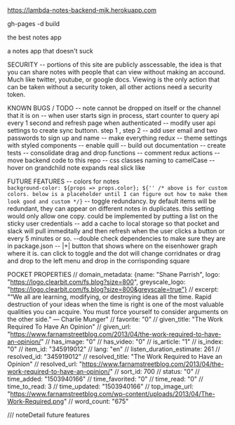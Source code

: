 https://lambda-notes-backend-mjk.herokuapp.com

gh-pages -d build

the best notes app 

a notes app that doesn't suck

SECURITY
 -- portions of this site are publicly asscessable, the idea is that you can share notes with people that can view without making an accound. Much like twitter, youtube, or google docs. Viewing is the only action that can be taken without a security token, all other actions need a security token. 

KNOWN BUGS / TODO
    -- note cannot be dropped on itself or the channel that it is on 
    -- when user starts sign in process, start counter to query api every 1 second and refresh page when authenticated
    -- modify user api settings to create sync buttonn. step 1 , step 2 
    -- add user email and two passwords to sign up and name 
    -- make everything redux
    -- theme settings with styled components 
    -- enable quill
    -- build out documentation
    -- create tests 
    -- consolidate drag and drop functions 
    -- comment redux actions 
    -- move backend code to this repo
    -- css classes naming to camelCase
    -- hover on grandchild note expands real slick like

FUTURE FEATURES 
    -- colors for notes     
        ``background-color: ${props => props.color};
        ${'' /* above is for custom colors. below is a placeholder until I can figure out how to make them look good and custom */}``
    -- toggle redundancy. by default items will be redundant, they can appear on different notes in duplicates. this setting would only allow one copy. could be implemented by putting a list on the sticky user credentials
    -- add a cache to local storage so that pocket and slack will pull immeditally and then refresh when the user clicks a button or every 5 minutes or so. 
    --double check dependencies to make sure they are in package.json
    -- |+| button that shows where on the eisenhower graph where it is. can click to toggle and the dot will change corridnates or drag and drop to the left menu and drop in the corrisponding square

POCKET PROPERTIES
    //     domain_metadata: {name: "Shane Parrish", logo: "https://logo.clearbit.com/fs.blog?size=800", greyscale_logo: "https://logo.clearbit.com/fs.blog?size=800&greyscale=true"}
    // excerpt: "“We all are learning, modifying, or destroying ideas all the time.     Rapid destruction of your ideas when the time is right is one     of the most valuable qualities you can acquire.     You must force yourself to consider arguments on the other side.”     — Charlie Munger"
    // favorite: "0"
    // given_title: "The Work Required To Have An Opinion"
    // given_url: "https://www.farnamstreetblog.com/2013/04/the-work-required-to-have-an-opinion/"
    // has_image: "0"
    // has_video: "0"
    // is_article: "1"
    // is_index: "0"
    // item_id: "345919012"
    // lang: "en"
    // listen_duration_estimate: 261
    // resolved_id: "345919012"
    // resolved_title: "The Work Required to Have an Opinion"
    // resolved_url: "https://www.farnamstreetblog.com/2013/04/the-work-required-to-have-an-opinion/"
    // sort_id: 700
    // status: "0"
    // time_added: "1503940166"
    // time_favorited: "0"
    // time_read: "0"
    // time_to_read: 3
    // time_updated: "1503940166"
    // top_image_url: "https://www.farnamstreetblog.com/wp-content/uploads/2013/04/The-Work-Required.png"
    // word_count: "675"

/// noteDetail future features 
        <!-- {/* <button name='fork' onClick={this.clickHandler}>
        Allow Forks
    </button> */}
    {/* <button name='clone' onClick={this.clickHandler}>
        Allow Clones
    </button> */}
    {/* <button name='edit' onClick={this.clickHandler}>
        Allow Edits
    </button> */}
    {/* <button 
        id='copyLink'
        name='share' 
        onClick={this.clickHandler}
        value={`${process.env.REACT_APP_FRONTEND_URL}/${this.props.note.sticky_username}/note/${this.props.note.id}`}
    >
        Copy link to note to clipboard
    </button> */}
    {/* <button >
        <i name='delete' onClick={this.clickHandler}className=" menu-item fas fa-trash-alt"></i>
    </button> */}
    {/* <button >
        Make all children the same privacy settings
    </button> */}
    {/* <i className="fas fa-cogs"></i> */} -->
    <!-- //<button onClick={this.clickHandler}>Pin Note</button> -->
